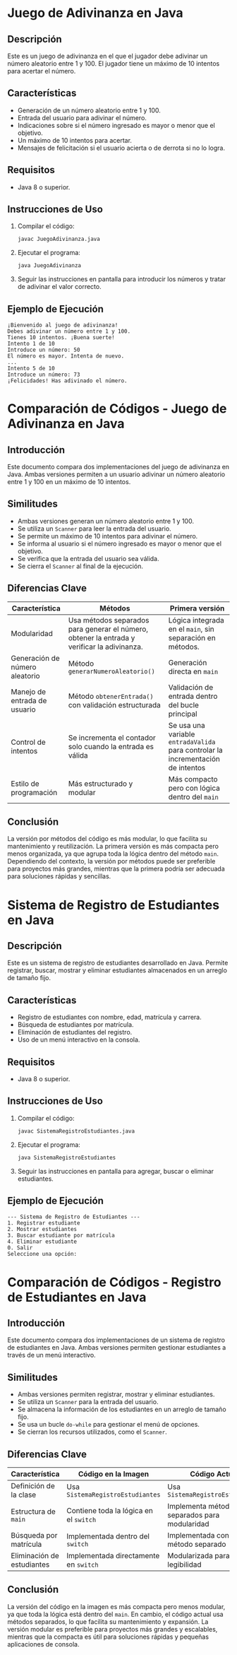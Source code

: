 # Juego de Adivinanza en Java

## Descripción
Este es un juego de adivinanza en el que el jugador debe adivinar un número aleatorio entre 1 y 100. El jugador tiene un máximo de 10 intentos para acertar el número.

## Características
- Generación de un número aleatorio entre 1 y 100.
- Entrada del usuario para adivinar el número.
- Indicaciones sobre si el número ingresado es mayor o menor que el objetivo.
- Un máximo de 10 intentos para acertar.
- Mensajes de felicitación si el usuario acierta o de derrota si no lo logra.

## Requisitos
- Java 8 o superior.

## Instrucciones de Uso
1. Compilar el código:
   ```sh
   javac JuegoAdivinanza.java
   ```
2. Ejecutar el programa:
   ```sh
   java JuegoAdivinanza
   ```
3. Seguir las instrucciones en pantalla para introducir los números y tratar de adivinar el valor correcto.

## Ejemplo de Ejecución
```
¡Bienvenido al juego de adivinanza!
Debes adivinar un número entre 1 y 100.
Tienes 10 intentos. ¡Buena suerte!
Intento 1 de 10
Introduce un número: 50
El número es mayor. Intenta de nuevo.
...
Intento 5 de 10
Introduce un número: 73
¡Felicidades! Has adivinado el número.
```

# Comparación de Códigos - Juego de Adivinanza en Java

## Introducción
Este documento compara dos implementaciones del juego de adivinanza en Java. Ambas versiones permiten a un usuario adivinar un número aleatorio entre 1 y 100 en un máximo de 10 intentos.

## Similitudes
- Ambas versiones generan un número aleatorio entre 1 y 100.
- Se utiliza un `Scanner` para leer la entrada del usuario.
- Se permite un máximo de 10 intentos para adivinar el número.
- Se informa al usuario si el número ingresado es mayor o menor que el objetivo.
- Se verifica que la entrada del usuario sea válida.
- Se cierra el `Scanner` al final de la ejecución.

## Diferencias Clave
| Característica            | Métodos                                    | Primera versión                                  |
|----------------------------|------------------------------------------------|------------------------------------------------|
| Modularidad                 | Usa métodos separados para generar el número, obtener la entrada y verificar la adivinanza. | Lógica integrada en el `main`, sin separación en métodos. |
| Generación de número aleatorio | Método `generarNumeroAleatorio()` | Generación directa en `main` |
| Manejo de entrada de usuario | Método `obtenerEntrada()` con validación estructurada | Validación de entrada dentro del bucle principal |
| Control de intentos          | Se incrementa el contador solo cuando la entrada es válida | Se usa una variable `entradaValida` para controlar la incrementación de intentos |
| Estilo de programación       | Más estructurado y modular | Más compacto pero con lógica dentro del `main` |

## Conclusión
La versión por métodos del código es más modular, lo que facilita su mantenimiento y reutilización. La primera versión es más compacta pero menos organizada, ya que agrupa toda la lógica dentro del método `main`. Dependiendo del contexto, la versión por métodos puede ser preferible para proyectos más grandes, mientras que la primera podría ser adecuada para soluciones rápidas y sencillas.



# Sistema de Registro de Estudiantes en Java

## Descripción
Este es un sistema de registro de estudiantes desarrollado en Java. Permite registrar, buscar, mostrar y eliminar estudiantes almacenados en un arreglo de tamaño fijo.

## Características
- Registro de estudiantes con nombre, edad, matrícula y carrera.
- Búsqueda de estudiantes por matrícula.
- Eliminación de estudiantes del registro.
- Uso de un menú interactivo en la consola.

## Requisitos
- Java 8 o superior.

## Instrucciones de Uso
1. Compilar el código:
   ```sh
   javac SistemaRegistroEstudiantes.java
   ```
2. Ejecutar el programa:
   ```sh
   java SistemaRegistroEstudiantes
   ```
3. Seguir las instrucciones en pantalla para agregar, buscar o eliminar estudiantes.

## Ejemplo de Ejecución
```
--- Sistema de Registro de Estudiantes ---
1. Registrar estudiante
2. Mostrar estudiantes
3. Buscar estudiante por matrícula
4. Eliminar estudiante
0. Salir
Seleccione una opción: 
```

# Comparación de Códigos - Registro de Estudiantes en Java

## Introducción
Este documento compara dos implementaciones de un sistema de registro de estudiantes en Java. Ambas versiones permiten gestionar estudiantes a través de un menú interactivo.

## Similitudes
- Ambas versiones permiten registrar, mostrar y eliminar estudiantes.
- Se utiliza un `Scanner` para la entrada del usuario.
- Se almacena la información de los estudiantes en un arreglo de tamaño fijo.
- Se usa un bucle `do-while` para gestionar el menú de opciones.
- Se cierran los recursos utilizados, como el `Scanner`.

## Diferencias Clave
| Característica            | Código en la Imagen                          | Código Actual                                  |
|--------------------------|----------------------------------------------|-----------------------------------------------|
| Definición de la clase   | Usa `SistemaRegistroEstudiantes`            | Usa `SistemaRegistroEstudiantes`                                |
| Estructura de `main`     | Contiene toda la lógica en el `switch`      | Implementa métodos separados para modularidad |
| Búsqueda por matrícula   | Implementada dentro del `switch`            | Implementada con un método separado        |
| Eliminación de estudiantes | Implementada directamente en `switch` | Modularizada para mejor legibilidad |

## Conclusión
La versión del código en la imagen es más compacta pero menos modular, ya que toda la lógica está dentro del `main`. En cambio, el código actual usa métodos separados, lo que facilita su mantenimiento y expansión. La versión modular es preferible para proyectos más grandes y escalables, mientras que la compacta es útil para soluciones rápidas y pequeñas aplicaciones de consola.


